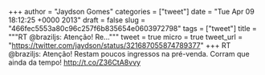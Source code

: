 
+++
author = "Jaydson Gomes"
categories = ["tweet"]
date = "Tue Apr 09 18:12:25 +0000 2013"
draft = false
slug = "466fec5553a80c96c257f6b835654e0603972798"
tags = ["tweet"]
title = """RT @braziljs: Atenção! Re..."""
tweet = true
micro = true
tweet_url = "https://twitter.com/jaydson/status/321687055874789377"
+++
RT @braziljs: Atenção! Restam poucos ingressos na pré-venda. Corram que ainda da tempo! http://t.co/Z36CtA8vvy

